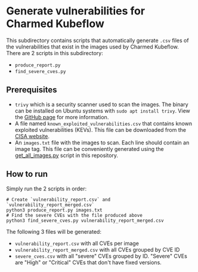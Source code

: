 # Generate vulnerabilities for Charmed Kubeflow

This subdirectory contains scripts that automatically generate `.csv` files of the vulnerabilities that exist in the images used by Charmed Kubeflow. There are 2 scripts in this subdirectory:
- `produce_report.py` 
- `find_severe_cves.py`

## Prerequisites

- `trivy` which is a security scanner used to scan the images. The binary can be installed on Ubuntu systems with `sudo apt install trivy`. View the [GitHub page](https://github.com/aquasecurity/trivy) for more information.
- A file named `known_exploited_vulnerabilities.csv` that contains known exploited vulnerabilities (KEVs). This file can be downloaded from the [CISA website](https://www.cisa.gov/known-exploited-vulnerabilities-catalog).
- An `images.txt` file with the images to scan. Each line should contain an image tag. This file can be conveniently generated using the [get_all_images.py](https://github.com/canonical/bundle-kubeflow/tree/main/scripts#gather-images-used-by-a-bundle) script in this repository.

## How to run

Simply run the 2 scripts in order:

```shell
# Create `vulnerability_report.csv` and `vulnerability_report_merged.csv`
python3 produce_report.py images.txt
# Find the severe CVEs with the file produced above
python3 find_severe_cves.py vulnerability_report_merged.csv
```

The following 3 files will be generated:
- `vulnerability_report.csv` with all CVEs per image
- `vulnerability_report_merged.csv` with all CVEs grouped by CVE ID
- `severe_cves.csv` with all "severe" CVEs grouped by ID. "Severe" CVEs are "High" or "Critical" CVEs that don't have fixed versions.
